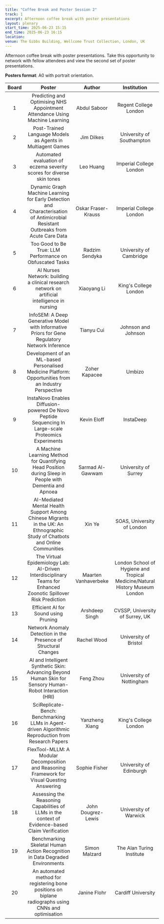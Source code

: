 ```yaml
---
title: "Coffee Break and Poster Session 2"
track: 1
excerpt: Afternoon coffee break with poster presentations
layout: plenary
start_time: 2025-06-23 15:15
end_time: 2025-06-23 16:15
location:
venue: The Gibbs Building, Wellcome Trust Collection, London, UK
---
```


Afternoon coffee break with poster presentations. Take this opportunity to network with fellow attendees and view the second set of poster presentations.

**Posters format**: A0 with portrait orientation.

| Board | Poster | Author | Institution  |
| :----: | :----: | :----: | :----: |
| 1 | Predicting and Optimising NHS Appointment Attendance Using Machine Learning | Abdul Saboor | Regent College London |
| 2 | Post-Trained Language Models as Agents in Multiagent Games | Jim Dilkes | University of Southampton |
| 3 | Automated evaluation of eczema severity scores for diverse skin tones | Leo Huang | Imperial College London |
| 4 | Dynamic Graph Machine Learning for Early Detection and Characterisation of Antimicrobial Resistant Outbreaks from Acute Care Data | Oskar Fraser-Krauss | Imperial College London |
| 5 | Too Good to Be True: LLM Performance on Obfuscated Tasks | Radzim Sendyka | University of Cambridge |
| 6 | AI Nurses Network: building a clinical research network on artificial intelligence in nursing | Xiaoyang Li | King's College London |
| 7 | InfoSEM: A Deep Generative Model with Informative Priors for Gene Regulatory Network Inference | Tianyu Cui | Johnson and Johnson |
| 8 | Development of an ML-based Personalised Medicine Platform: Opportunities from an Industry Perspective | Zoher Kapacee | Umbizo |
| 9 | InstaNovo Enables Diffusion-powered De Novo Peptide Sequencing In Large-scale Proteomics Experiments | Kevin Eloff | InstaDeep |
| 10 | A Machine Learning Method for Quantifying Head Position during Sleep in People with Dementia and Apnoea | Sarmad Al-Gawwam | University of Surrey |
| 11 | AI-Mediated Mental Health Support Among Chinese Migrants in the UK: An Ethnographic Study of Chatbots and Online Communities | Xin Ye | SOAS, University of London |
| 12 | The Virtual Epidemiology Lab: AI-Driven Interdisciplinary Teams for Enhanced Zoonotic Spillover Risk Prediction | Maarten Vanhaverbeke | London School of Hygiene and Tropical Medicine/Natural History Museum London |
| 13 | Efficient AI for Sound using Pruning | Arshdeep Singh | CVSSP, University of Surrey, UK |
| 14 | Network Anomaly Detection in the Presence of Structural Changes | Rachel Wood | University of Bristol |
| 15 | AI and Intelligent Synthetic Skin: Advancing Beyond Human Skin for Sensory Human-Robot Interaction (HRI) | Feng Zhou | University of Nottingham |
| 16 | SciReplicate-Bench: Benchmarking LLMs in Agent-driven Algorithmic Reproduction from Research Papers | Yanzheng Xiang | King's College London |
| 17 | FlexTool-MLLM: A Modular Decomposition and Reasoning Framework for Visual Questing Answering | Sophie Fisher | University of Edinburgh |
| 18 | Assessing the Reasoning Capabilities of LLMs in the context of Evidence-based Claim Verification | John Dougrez-Lewis | University of Warwick |
| 19 | Benchmarking Skeletal Human Action Recognition in Data Degraded Environments | Simon Malzard | The Alan Turing Institute |
| 20 | An automated method for registering bone positions on biplane radiographs using CNNs and optimisation | Janine Flohr | Cardiff University |

